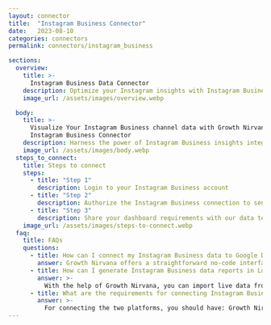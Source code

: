```yaml
---
layout: connector
title:  "Instagram Business Connector"
date:   2023-08-10
categories: connectors
permalink: connectors/instagram_business

sections:
  overview:
    title: >-
      Instagram Business Data Connector
    description: Optimize your Instagram insights with Instagram Business integration. Seamlessly merge business account data from Instagram with Looker Studio's analytical capabilities, unlocking insights that drive social media strategies, audience engagement, and operational excellence.
    image_url: /assets/images/overview.webp

  body:
    title: >-
      Visualize Your Instagram Business channel data with Growth Nirvana's
      Instagram Business Connector
    description: Harness the power of Instagram Business insights integrated into Looker Studio for strategic social media decisions.
    image_url: /assets/images/body.webp
  steps_to_connect:
    title: Steps to connect
    steps:
      - title: "Step 1"
        description: Login to your Instagram Business account
      - title: "Step 2"
        description: Authorize the Instagram Business connection to send data to Growth Nirvana
      - title: "Step 3"
        description: Share your dashboard requirements with our data team. We will build the report for you.
    image_url: /assets/images/steps-to-connect.webp
  faq:
    title: FAQs
    questions:
      - title: How can I connect my Instagram Business data to Google Data Studio/Looker Studio?
        answer: Growth Nirvana offers a straightforward no-code interface to connect to Instagram Business data sources.
      - title: How can I generate Instagram Business data reports in Looker Studio?
        answer: >-
          With the help of Growth Nirvana, you can import live data from Instagram Business into Looker Studio. These data can be viewed in charts, tables, and dashboards to generate branded reports that can be shared instantly.
      - title: What are the requirements for connecting Instagram Business and Looker Studio?
        answer: >-
          For connecting the two platforms, you should have: Growth Nirvana Account and Instagram Business Ads Account
---
```

